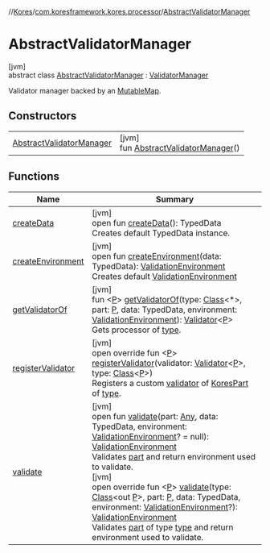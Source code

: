 //[Kores](../../../index.md)/[com.koresframework.kores.processor](../index.md)/[AbstractValidatorManager](index.md)

# AbstractValidatorManager

[jvm]\
abstract class [AbstractValidatorManager](index.md) : [ValidatorManager](../-validator-manager/index.md)

Validator manager backed by an [MutableMap](https://kotlinlang.org/api/latest/jvm/stdlib/kotlin.collections/-mutable-map/index.html).

## Constructors

| | |
|---|---|
| [AbstractValidatorManager](-abstract-validator-manager.md) | [jvm]<br>fun [AbstractValidatorManager](-abstract-validator-manager.md)() |

## Functions

| Name | Summary |
|---|---|
| [createData](../-validator-manager/create-data.md) | [jvm]<br>open fun [createData](../-validator-manager/create-data.md)(): TypedData<br>Creates default TypedData instance. |
| [createEnvironment](../-validator-manager/create-environment.md) | [jvm]<br>open fun [createEnvironment](../-validator-manager/create-environment.md)(data: TypedData): [ValidationEnvironment](../-validation-environment/index.md)<br>Creates default [ValidationEnvironment](../-validation-environment/index.md) |
| [getValidatorOf](get-validator-of.md) | [jvm]<br>fun <[P](get-validator-of.md)> [getValidatorOf](get-validator-of.md)(type: [Class](https://docs.oracle.com/javase/8/docs/api/java/lang/Class.html)<*>, part: [P](get-validator-of.md), data: TypedData, environment: [ValidationEnvironment](../-validation-environment/index.md)): [Validator](../-validator/index.md)<[P](get-validator-of.md)><br>Gets processor of [type](get-validator-of.md). |
| [registerValidator](register-validator.md) | [jvm]<br>open override fun <[P](register-validator.md)> [registerValidator](register-validator.md)(validator: [Validator](../-validator/index.md)<[P](register-validator.md)>, type: [Class](https://docs.oracle.com/javase/8/docs/api/java/lang/Class.html)<[P](register-validator.md)>)<br>Registers a custom [validator](register-validator.md) of [KoresPart](../../com.koresframework.kores/-kores-part/index.md) of [type](register-validator.md). |
| [validate](../-validator-manager/validate.md) | [jvm]<br>open fun [validate](../-validator-manager/validate.md)(part: [Any](https://kotlinlang.org/api/latest/jvm/stdlib/kotlin/-any/index.html), data: TypedData, environment: [ValidationEnvironment](../-validation-environment/index.md)? = null): [ValidationEnvironment](../-validation-environment/index.md)<br>Validates [part](../-validator-manager/validate.md) and return environment used to validate.<br>[jvm]<br>open override fun <[P](validate.md)> [validate](validate.md)(type: [Class](https://docs.oracle.com/javase/8/docs/api/java/lang/Class.html)<out [P](validate.md)>, part: [P](validate.md), data: TypedData, environment: [ValidationEnvironment](../-validation-environment/index.md)?): [ValidationEnvironment](../-validation-environment/index.md)<br>Validates [part](validate.md) of type [type](validate.md) and return environment used to validate. |

